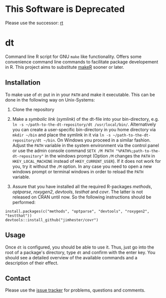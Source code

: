 This Software is Deprecated
===========================

Please use the successor: [rt](https://github.com/rdatsci/rt/)

dt
==

Command line R script for GNU `make` like functionality. Offers some convenience command line commands to facilitate package developement in R.
This project aims to substitute [makeR](https://github.com/tudo-r/makeR) sooner or later.

## Installation

To make use of `dt` put in in your `PATH` and make it executable. This can be done in the following way on Unix-Systems:

1. Clone the repository

2. Make a *symbolic link* (*symlink*) of the dt-file into your bin-directory, e.g. `ln -s ~/path-to-the-dt-repository/dt /usr/local/bin/`. Alternatively you can create a user-specific bin-directory in you home directory via `mkdir ~/bin` and place the symlink in it via `ln -s ~/path-to-the-dt-repository/dt ~/bin`.
On Windows you proceed in a similar fashion. Adjust the `PATH` variable in the system environment via the control panel or use the admin console command `SETX /M PATH "%PATH%;path-to-the-dt-repository"` in the windows prompt (Option `/M` changes the `PATH` in `HKEY_LOCAL_MACHINE` instead of `HKEY_CURRENT_USER`). If it does not work for you, try it without the `/M` option.
In any case you need to open a new windows prompt or terminal windows in order to reload the `PATH` variable.

3. Assure that you have installed all the required R-packages *methods*, *optparse*, *roxygen2*, *devtools*, *testhat* and *covr*. The latter is not released on CRAN until now. So the following instructions should be performed:

```splus
install.packages(c("methods", "optparse", "devtools", "roxygen2", "testthat"))
devtools::install_github("jimhester/covr")
```

## Usage

Once `dt` is configured, you should be able to use it. Thus, just go into the root of a package's directory, type `dt` and confirm with the enter key. You should see a detailed overview of the available commands and a description of their effect.

## Contact

Please use the [issue tracker](https://github.com/tudo-r/dt/issues) for problems, questions and comments. 
